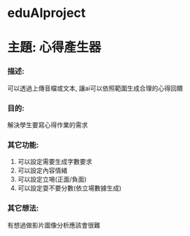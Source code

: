 # eduAIproject

# 主題: 心得產生器
### 描述: 
可以透過上傳音檔或文本, 讓ai可以依照範圍生成合理的心得回饋
### 目的:
解決學生要寫心得作業的需求
### 其它功能:
1. 可以設定需要生成字數要求
2. 可以設定內容情緒
4. 可以設定立埸(正面/負面)
4. 可以設定耍不要分數(依立場數據生成)
### 其它想法:
有想過做影片圖像分析應該會很難
